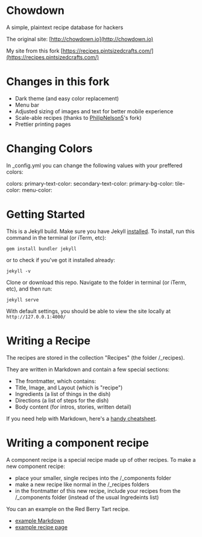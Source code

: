 # Chowdown

A simple, plaintext recipe database for hackers

The original site:
[http://chowdown.io](http://chowdown.io)

My site from this fork
[https://recipes.pintsizedcrafts.com/](https://recipes.pintsizedcrafts.com/)

# Changes in this fork

- Dark theme (and easy color replacement)
- Menu bar
- Adjusted sizing of images and text for better mobile experience
- Scale-able recipes (thanks to [PhilipNelson5](https://github.com/PhilipNelson5/chowdown)'s fork)
- Prettier printing pages

# Changing Colors

In _config.yml you can change the following values with your preffered colors:

colors:
primary-text-color:
secondary-text-color:
primary-bg-color:
tile-color:
menu-color:

# Getting Started

This is a Jekyll build. Make sure you have Jekyll [installed](https://jekyllrb.com/). To install, run this command in the terminal (or iTerm, etc):

```gem install bundler jekyll```

or to check if you've got it installed already:

```jekyll -v```

Clone or download this repo. Navigate to the folder in terminal (or iTerm, etc), and then run:

```jekyll serve```

With default settings, you should be able to view the site locally at `http://127.0.0.1:4000/`

# Writing a Recipe

The recipes are stored in the collection "Recipes" (the folder /_recipes).

They are written in Markdown and contain a few special sections:

- The frontmatter, which contains:
 - Title, Image, and Layout (which is "recipe")
 - Ingredients (a list of things in the dish)
 - Directions (a list of steps for the dish)
- Body content (for intros, stories, written detail)

If you need help with Markdown, here's a [handy cheatsheet](https://github.com/adam-p/markdown-here/wiki/Markdown-Cheatsheet).

# Writing a component recipe

A component recipe is a special recipe made up of other recipes. To make a new component recipe:

- place your smaller, single recipes into the /_components folder
- make a new recipe like normal in the /_recipes folders
- in the frontmatter of this new recipe, include your recipes from the /_components folder (instead of the usual Ingredeints list)

You can an example on the Red Berry Tart recipe. 

- [example Markdown](https://raw.githubusercontent.com/clarklab/chowdown/gh-pages/_recipes/red-berry-tart.md)
- [example recipe page](http://chowdown.io/recipes/red-berry-tart.html)